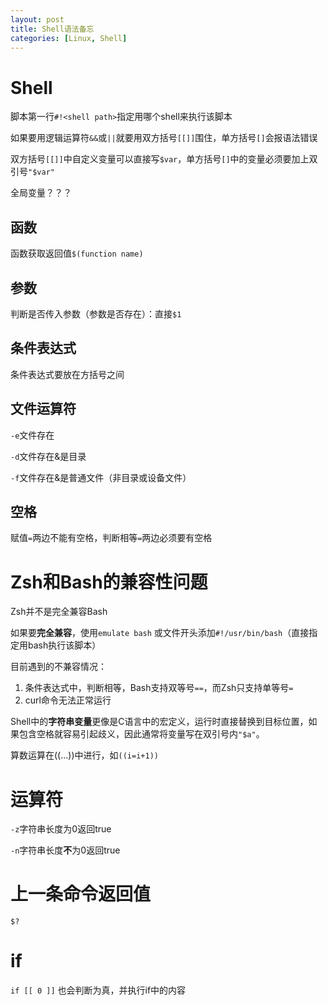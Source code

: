 ```yaml
---
layout: post
title: Shell语法备忘
categories: [Linux, Shell]
---
```


# Shell

脚本第一行`#!<shell path>`指定用哪个shell来执行该脚本

如果要用逻辑运算符`&&`或`||`就要用双方括号`[[]]`围住，单方括号`[]`会报语法错误

双方括号`[[]]`中自定义变量可以直接写`$var`，单方括号`[]`中的变量必须要加上双引号`"$var"`

全局变量？？？

## 函数

函数获取返回值`$(function name)`

## 参数

判断是否传入参数（参数是否存在）：直接`$1`

## 条件表达式

条件表达式要放在方括号之间

## 文件运算符

`-e`文件存在

`-d`文件存在&是目录

`-f`文件存在&是普通文件（非目录或设备文件）

## 空格

赋值`=`两边不能有空格，判断相等`=`两边必须要有空格

# Zsh和Bash的兼容性问题

Zsh并不是完全兼容Bash

如果要**完全兼容**，使用`emulate bash` 或文件开头添加`#!/usr/bin/bash`（直接指定用bash执行该脚本）

目前遇到的不兼容情况：

1. 条件表达式中，判断相等，Bash支持双等号`==`，而Zsh只支持单等号`=`
2. curl命令无法正常运行

Shell中的**字符串变量**更像是C语言中的宏定义，运行时直接替换到目标位置，如果包含空格就容易引起歧义，因此通常将变量写在双引号内`"$a"`。

算数运算在((...))中进行，如`((i=i+1))`

# 运算符

`-z`字符串长度为0返回true

`-n`字符串长度**不**为0返回true

# 上一条命令返回值

`$?`

# if

`if [[ 0 ]]` 也会判断为真，并执行if中的内容